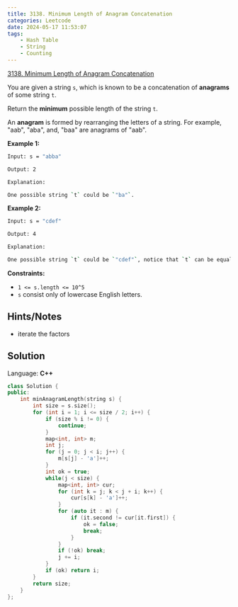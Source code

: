 ```yaml
---
title: 3138. Minimum Length of Anagram Concatenation
categories: Leetcode
date: 2024-05-17 11:53:07
tags:
    - Hash Table
    - String
    - Counting
---
```


[3138. Minimum Length of Anagram Concatenation](https://leetcode.com/problems/minimum-length-of-anagram-concatenation/description/)

You are given a string `s`, which is known to be a concatenation of **anagrams**  of some string `t`.

Return the **minimum**  possible length of the string `t`.

An **anagram**  is formed by rearranging the letters of a string. For example, "aab", "aba", and, "baa" are anagrams of "aab".

**Example 1:**

```bash
Input: s = "abba"

Output: 2

Explanation:

One possible string `t` could be `"ba"`.
```

**Example 2:**

```bash
Input: s = "cdef"

Output: 4

Explanation:

One possible string `t` could be `"cdef"`, notice that `t` can be equal to `s`.
```

**Constraints:**

- `1 <= s.length <= 10^5`
- `s` consist only of lowercase English letters.

## Hints/Notes

- iterate the factors

## Solution

Language: **C++**

```C++
class Solution {
public:
    int minAnagramLength(string s) {
        int size = s.size();
        for (int i = 1; i <= size / 2; i++) {
            if (size % i != 0) {
                continue;
            }
            map<int, int> m;
            int j;
            for (j = 0; j < i; j++) {
                m[s[j] - 'a']++;
            }
            int ok = true;
            while(j < size) {
                map<int, int> cur;
                for (int k = j; k < j + i; k++) {
                    cur[s[k] - 'a']++;
                }
                for (auto it : m) {
                    if (it.second != cur[it.first]) {
                        ok = false;
                        break;
                    }
                }
                if (!ok) break;
                j += i;
            }
            if (ok) return i;
        }
        return size;
    }
};
```

